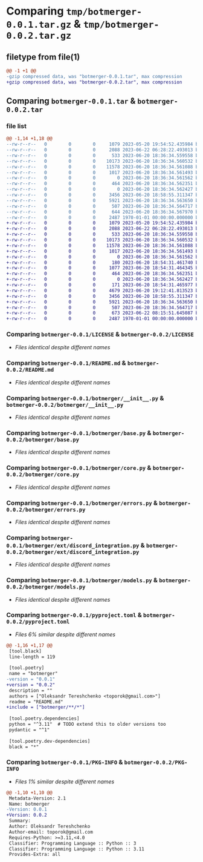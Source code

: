 # Comparing `tmp/botmerger-0.0.1.tar.gz` & `tmp/botmerger-0.0.2.tar.gz`

## filetype from file(1)

```diff
@@ -1 +1 @@
-gzip compressed data, was "botmerger-0.0.1.tar", max compression
+gzip compressed data, was "botmerger-0.0.2.tar", max compression
```

## Comparing `botmerger-0.0.1.tar` & `botmerger-0.0.2.tar`

### file list

```diff
@@ -1,14 +1,18 @@
--rw-r--r--   0        0        0     1079 2023-05-20 19:54:52.435984 botmerger-0.0.1/LICENSE
--rw-r--r--   0        0        0     2088 2023-06-22 06:28:22.493013 botmerger-0.0.1/README.md
--rw-r--r--   0        0        0      533 2023-06-20 18:36:34.559558 botmerger-0.0.1/botmerger/__init__.py
--rw-r--r--   0        0        0    10173 2023-06-20 18:36:34.560532 botmerger-0.0.1/botmerger/base.py
--rw-r--r--   0        0        0    11578 2023-06-20 18:36:34.561088 botmerger-0.0.1/botmerger/core.py
--rw-r--r--   0        0        0     1017 2023-06-20 18:36:34.561493 botmerger-0.0.1/botmerger/errors.py
--rw-r--r--   0        0        0        0 2023-06-20 18:36:34.561562 botmerger-0.0.1/botmerger/experimental/__init__.py
--rw-r--r--   0        0        0      464 2023-06-20 18:36:34.562351 botmerger-0.0.1/botmerger/experimental/inquiry_bot.py
--rw-r--r--   0        0        0        0 2023-06-20 18:36:34.562427 botmerger-0.0.1/botmerger/ext/__init__.py
--rw-r--r--   0        0        0     3456 2023-06-20 18:58:55.311347 botmerger-0.0.1/botmerger/ext/discord_integration.py
--rw-r--r--   0        0        0     5921 2023-06-20 18:36:34.563650 botmerger-0.0.1/botmerger/models.py
--rw-r--r--   0        0        0      507 2023-06-20 18:36:34.564717 botmerger-0.0.1/botmerger/utils.py
--rw-r--r--   0        0        0      644 2023-06-20 18:36:34.567970 botmerger-0.0.1/pyproject.toml
--rw-r--r--   0        0        0     2487 1970-01-01 00:00:00.000000 botmerger-0.0.1/PKG-INFO
+-rw-r--r--   0        0        0     1079 2023-05-20 19:54:52.435984 botmerger-0.0.2/LICENSE
+-rw-r--r--   0        0        0     2088 2023-06-22 06:28:22.493013 botmerger-0.0.2/README.md
+-rw-r--r--   0        0        0      533 2023-06-20 18:36:34.559558 botmerger-0.0.2/botmerger/__init__.py
+-rw-r--r--   0        0        0    10173 2023-06-20 18:36:34.560532 botmerger-0.0.2/botmerger/base.py
+-rw-r--r--   0        0        0    11578 2023-06-20 18:36:34.561088 botmerger-0.0.2/botmerger/core.py
+-rw-r--r--   0        0        0     1017 2023-06-20 18:36:34.561493 botmerger-0.0.2/botmerger/errors.py
+-rw-r--r--   0        0        0        0 2023-06-20 18:36:34.561562 botmerger-0.0.2/botmerger/experimental/__init__.py
+-rw-r--r--   0        0        0      180 2023-06-20 18:54:31.461740 botmerger-0.0.2/botmerger/experimental/__pycache__/__init__.cpython-311.pyc
+-rw-r--r--   0        0        0     1077 2023-06-20 18:54:31.464345 botmerger-0.0.2/botmerger/experimental/__pycache__/inquiry_bot.cpython-311.pyc
+-rw-r--r--   0        0        0      464 2023-06-20 18:36:34.562351 botmerger-0.0.2/botmerger/experimental/inquiry_bot.py
+-rw-r--r--   0        0        0        0 2023-06-20 18:36:34.562427 botmerger-0.0.2/botmerger/ext/__init__.py
+-rw-r--r--   0        0        0      171 2023-06-20 18:54:31.465977 botmerger-0.0.2/botmerger/ext/__pycache__/__init__.cpython-311.pyc
+-rw-r--r--   0        0        0     4679 2023-06-20 19:12:41.813523 botmerger-0.0.2/botmerger/ext/__pycache__/discord_integration.cpython-311.pyc
+-rw-r--r--   0        0        0     3456 2023-06-20 18:58:55.311347 botmerger-0.0.2/botmerger/ext/discord_integration.py
+-rw-r--r--   0        0        0     5921 2023-06-20 18:36:34.563650 botmerger-0.0.2/botmerger/models.py
+-rw-r--r--   0        0        0      507 2023-06-20 18:36:34.564717 botmerger-0.0.2/botmerger/utils.py
+-rw-r--r--   0        0        0      673 2023-06-22 08:15:51.645087 botmerger-0.0.2/pyproject.toml
+-rw-r--r--   0        0        0     2487 1970-01-01 00:00:00.000000 botmerger-0.0.2/PKG-INFO
```

### Comparing `botmerger-0.0.1/LICENSE` & `botmerger-0.0.2/LICENSE`

 * *Files identical despite different names*

### Comparing `botmerger-0.0.1/README.md` & `botmerger-0.0.2/README.md`

 * *Files identical despite different names*

### Comparing `botmerger-0.0.1/botmerger/__init__.py` & `botmerger-0.0.2/botmerger/__init__.py`

 * *Files identical despite different names*

### Comparing `botmerger-0.0.1/botmerger/base.py` & `botmerger-0.0.2/botmerger/base.py`

 * *Files identical despite different names*

### Comparing `botmerger-0.0.1/botmerger/core.py` & `botmerger-0.0.2/botmerger/core.py`

 * *Files identical despite different names*

### Comparing `botmerger-0.0.1/botmerger/errors.py` & `botmerger-0.0.2/botmerger/errors.py`

 * *Files identical despite different names*

### Comparing `botmerger-0.0.1/botmerger/ext/discord_integration.py` & `botmerger-0.0.2/botmerger/ext/discord_integration.py`

 * *Files identical despite different names*

### Comparing `botmerger-0.0.1/botmerger/models.py` & `botmerger-0.0.2/botmerger/models.py`

 * *Files identical despite different names*

### Comparing `botmerger-0.0.1/pyproject.toml` & `botmerger-0.0.2/pyproject.toml`

 * *Files 6% similar despite different names*

```diff
@@ -1,16 +1,17 @@
 [tool.black]
 line-length = 119
 
 [tool.poetry]
 name = "botmerger"
-version = "0.0.1"
+version = "0.0.2"
 description = ""
 authors = ["Oleksandr Tereshchenko <toporok@gmail.com>"]
 readme = "README.md"
+include = ["botmerger/**/*"]
 
 [tool.poetry.dependencies]
 python = "^3.11"  # TODO extend this to older versions too
 pydantic = "^1"
 
 [tool.poetry.dev-dependencies]
 black = "*"
```

### Comparing `botmerger-0.0.1/PKG-INFO` & `botmerger-0.0.2/PKG-INFO`

 * *Files 1% similar despite different names*

```diff
@@ -1,10 +1,10 @@
 Metadata-Version: 2.1
 Name: botmerger
-Version: 0.0.1
+Version: 0.0.2
 Summary: 
 Author: Oleksandr Tereshchenko
 Author-email: toporok@gmail.com
 Requires-Python: >=3.11,<4.0
 Classifier: Programming Language :: Python :: 3
 Classifier: Programming Language :: Python :: 3.11
 Provides-Extra: all
```

